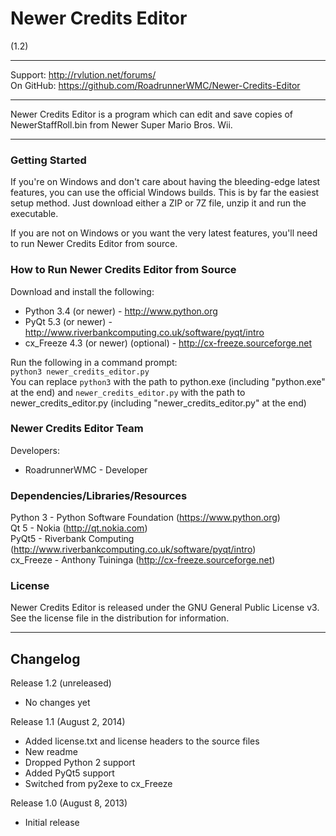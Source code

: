 # Newer Credits Editor
(1.2)

----------------------------------------------------------------

Support:   http://rvlution.net/forums/  
On GitHub: https://github.com/RoadrunnerWMC/Newer-Credits-Editor

----------------------------------------------------------------

Newer Credits Editor is a program which can edit and save copies of NewerStaffRoll.bin from Newer Super Mario Bros. Wii.  

----------------------------------------------------------------

### Getting Started

If you're on Windows and don't care about having the bleeding-edge latest features, you can use the official Windows builds. This is by far the easiest setup method. Just download either a ZIP or 7Z file, unzip it and run the executable.

If you are not on Windows or you want the very latest features, you'll need to run Newer Credits Editor from source.


### How to Run Newer Credits Editor from Source

Download and install the following:
 * Python 3.4 (or newer) - http://www.python.org
 * PyQt 5.3 (or newer) - http://www.riverbankcomputing.co.uk/software/pyqt/intro
 * cx_Freeze 4.3 (or newer) (optional) - http://cx-freeze.sourceforge.net

Run the following in a command prompt:  
`python3 newer_credits_editor.py`  
You can replace `python3` with the path to python.exe (including "python.exe" at the end) and `newer_credits_editor.py` with the path to newer_credits_editor.py (including "newer_credits_editor.py" at the end)


### Newer Credits Editor Team

Developers:
 * RoadrunnerWMC - Developer

### Dependencies/Libraries/Resources

Python 3 - Python Software Foundation (https://www.python.org)  
Qt 5 - Nokia (http://qt.nokia.com)  
PyQt5 - Riverbank Computing (http://www.riverbankcomputing.co.uk/software/pyqt/intro)  
cx_Freeze - Anthony Tuininga (http://cx-freeze.sourceforge.net)


### License

Newer Credits Editor is released under the GNU General Public License v3.
See the license file in the distribution for information.

----------------------------------------------------------------

## Changelog

Release 1.2 (unreleased)
 * No changes yet

Release 1.1 (August 2, 2014)
 * Added license.txt and license headers to the source files
 * New readme
 * Dropped Python 2 support
 * Added PyQt5 support
 * Switched from py2exe to cx_Freeze

Release 1.0 (August 8, 2013)
 * Initial release
